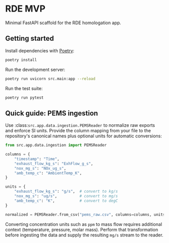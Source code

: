 # RDE MVP

Minimal FastAPI scaffold for the RDE homologation app.

## Getting started

Install dependencies with [Poetry](https://python-poetry.org/):

```bash
poetry install
```

Run the development server:

```bash
poetry run uvicorn src.main:app --reload
```

Run the test suite:

```bash
poetry run pytest
```

## Quick guide: PEMS ingestion

Use :class:`src.app.data.ingestion.PEMSReader` to normalize raw exports and
enforce SI units. Provide the column mapping from your file to the repository's
canonical names plus optional units for automatic conversions:

```python
from src.app.data.ingestion import PEMSReader

columns = {
    "timestamp": "Time",
    "exhaust_flow_kg_s": "ExhFlow_g_s",
    "nox_mg_s": "NOx_ug_s",
    "amb_temp_c": "AmbientTemp_K",
}

units = {
    "exhaust_flow_kg_s": "g/s",  # convert to kg/s
    "nox_mg_s": "ug/s",          # convert to mg/s
    "amb_temp_c": "K",           # convert to degC
}

normalized = PEMSReader.from_csv("pems_raw.csv", columns=columns, units=units)
```

Converting concentration units such as ``ppm`` to mass flow requires additional
context (temperature, pressure, molar mass). Perform that transformation before
ingesting the data and supply the resulting ``mg/s`` stream to the reader.
